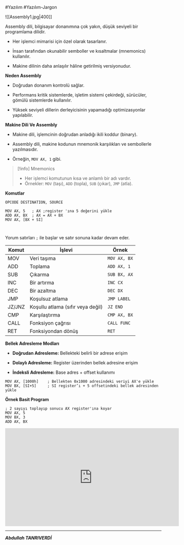 #Yazılım #Yazılım-Jargon 

![[Assembly1.jpg|400]]

Assembly dili, bilgisayar donanımına çok yakın, düşük seviyeli bir programlama dilidir.

- Her işlemci mimarisi için özel olarak tasarlanır.
    
- İnsan tarafından okunabilir semboller ve kısaltmalar (mnemonics) kullanılır.
    
- Makine dilinin daha anlaşılır hâline getirilmiş versiyonudur.

**Neden Assembly**
- Doğrudan donanım kontrolü sağlar.
    
- Performans kritik sistemlerde, işletim sistemi çekirdeği, sürücüler, gömülü sistemlerde kullanılır.
    
- Yüksek seviyeli dillerin derleyicisinin yapamadığı optimizasyonlar yapılabilir.


**Makine Dili Ve Assembly**
- Makine dili, işlemcinin doğrudan anladığı ikili koddur (binary).
    
- Assembly dili, makine kodunun mnemonik karşılıkları ve sembollerle yazılmasıdır.
    
- Örneğin, `MOV AX, 1` gibi.


> [!info] Mnemonics
> - Her işlemci komutunun kısa ve anlamlı bir adı vardır.
>- Örnekler: `MOV` (taşı), `ADD` (topla), `SUB` (çıkar), `JMP` (atla).


**Komutlar**
```nginx
OPCODE DESTINATION, SOURCE

MOV AX, 5   ; AX ;register 'ına 5 değerini yükle
ADD AX, BX  ; AX = AX + BX
MOV AX, [BX + SI]



```

Yorum satırları `;` ile başlar ve satır sonuna kadar devam eder.


|Komut|İşlevi|Örnek|
|---|---|---|
|MOV|Veri taşıma|`MOV AX, BX`|
|ADD|Toplama|`ADD AX, 1`|
|SUB|Çıkarma|`SUB BX, AX`|
|INC|Bir artırma|`INC CX`|
|DEC|Bir azaltma|`DEC DX`|
|JMP|Koşulsuz atlama|`JMP LABEL`|
|JZ/JNZ|Koşullu atlama (sıfır veya değil)|`JZ END`|
|CMP|Karşılaştırma|`CMP AX, BX`|
|CALL|Fonksiyon çağrısı|`CALL FUNC`|
|RET|Fonksiyondan dönüş|`RET`|
**Bellek Adresleme Modları**
- **Doğrudan Adresleme:** Bellekteki belirli bir adrese erişim
    
- **Dolaylı Adresleme:** Register üzerinden bellek adresine erişim
    
- **İndeksli Adresleme:** Base adres + offset kullanımı

```assembly
MOV AX, [1000h]    ; Bellekten 0x1000 adresindeki veriyi AX'e yükle
MOV BX, [SI+5]     ; SI register’ı + 5 offsetindeki bellek adresinden yükle

```


**Örnek Basit Program**
```assembly
; 2 sayıyı toplayıp sonucu AX register'ına koyar
MOV AX, 5
MOV BX, 3
ADD AX, BX

```

<iframe width="560" height="315" src="https://www.youtube.com/embed/4gwYkEK0gOk" title="YouTube video player" frameborder="0" allowfullscreen></iframe>


***

***Abdullah TANRIVERDİ***